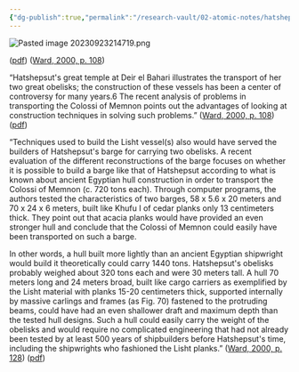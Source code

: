 ```yaml
---
{"dg-publish":true,"permalink":"/research-vault/02-atomic-notes/hatshepsut-s-temple-depicts-transport-ships-in-egypt-proving-that-they-could-have-carried-heavy-loads/"}
---
```


![Pasted image 20230923214719.png](/img/user/zz%20Images%20Dump/Pasted%20image%2020230923214719.png)

([pdf](zotero://open-pdf/library/items/UD954MWU?page=116&annotation=G8INBIW9)) ([Ward, 2000, p. 108](zotero://select/library/items/Z98WYCE6))

“Hatshepsut's great temple at Deir el Bahari illustrates the transport of her two great obelisks; the construction of these vessels has been a center of controversy for many years.6 The recent analysis of problems in transporting the Colossi of Memnon points out the advantages of looking at construction techniques in solving such problems.” ([Ward, 2000, p. 108](zotero://select/library/items/Z98WYCE6)) ([pdf](zotero://open-pdf/library/items/UD954MWU?page=116&annotation=EUK4YFH3))

“Techniques used to build the Lisht vessel(s) also would have served the builders of Hatshepsut's barge for carrying two obelisks. A recent evaluation of the different reconstructions of the barge focuses on whether it is possible to build a barge like that of Hatshepsut according to what is known about ancient Egyptian hull construction in order to transport the Colossi of Memnon (c. 720 tons each). Through computer programs, the authors tested the characteristics of two barges, 58 x 5.6 x 20 meters and 70 x 24 x 6 meters, built like Khufu I of cedar planks only 13 centimeters thick. They point out that acacia planks would have provided an even stronger hull and conclude that the Colossi of Memnon could easily have been transported on such a barge.

In other words, a hull built more lightly than an ancient Egyptian shipwright would build it theoretically could carry 1440 tons. Hatshepsut's obelisks probably weighed about 320 tons each and were 30 meters tall. A hull 70 meters long and 24 meters broad, built like cargo carriers as exemplified by the Lisht material with planks 15-20 centimeters thick, supported internally by massive carlings and frames (as Fig. 70) fastened to the protruding beams, could have had an even shallower draft and maximum depth than the tested hull designs. Such a hull could easily carry the weight of the obelisks and would require no complicated engineering that had not already been tested by at least 500 years of shipbuilders before Hatshepsut's time, including the shipwrights who fashioned the Lisht planks.” ([Ward, 2000, p. 128](zotero://select/library/items/Z98WYCE6)) ([pdf](zotero://open-pdf/library/items/UD954MWU?page=136&annotation=WTS8R4WZ))